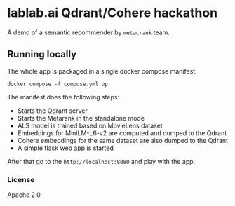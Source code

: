 # lablab.ai Qdrant/Cohere hackathon

A demo of a semantic recommender by `metacrank` team.

## Running locally

The whole app is packaged in a single docker compose manifest:
```
docker compose -f compose.yml up
```

The manifest does the following steps:
* Starts the Qdrant server
* Starts the Metarank in the standalone mode
* ALS model is trained based on MovieLens dataset
* Embeddings for MiniLM-L6-v2 are computed and dumped to the Qdrant
* Cohere embeddings for the same dataset are also dumped to the Qdrant
* A simple flask web app is started

After that go to the `http://localhost:8080` and play with the app.

### License

Apache 2.0